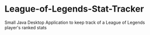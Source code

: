 # League-of-Legends-Stat-Tracker
Small Java Desktop Application to keep track of a League of Legends player's ranked stats
